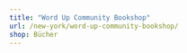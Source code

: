 ```yaml
---
title: "Word Up Community Bookshop"
url: /new-york/word-up-community-bookshop/
shop: Bücher
---
```

